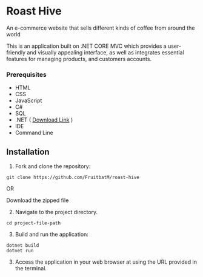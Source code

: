 # Roast Hive

An e-commerce website that sells different kinds of coffee from around the world

This is an application built on .NET CORE MVC which provides a user-friendly and visually appealing interface, as well as integrates essential features for managing products, and customers accounts.

### Prerequisites 
* HTML
* CSS
* JavaScript
* C#
* SQL 
* .NET ( [Download Link](https://dotnet.microsoft.com/en-us/download) )
* IDE 
* Command Line

## Installation
1. Fork and clone the repository:
```
git clone https://github.com/FruitbatM/roast-hive
```
OR

Download the zipped file

2. Navigate to the project directory.

```
cd project-file-path 
```
3. Build and run the application:

```
dotnet build
dotnet run
```
3. Access the application in your web browser at using the URL provided in the terminal.
